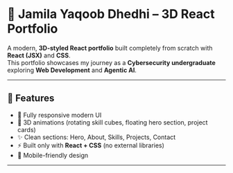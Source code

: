 # 🚀 Jamila Yaqoob Dhedhi – 3D React Portfolio

A modern, **3D-styled React portfolio** built completely from scratch with **React (JSX)** and **CSS**.  
This portfolio showcases my journey as a **Cybersecurity undergraduate** exploring **Web Development** and **Agentic AI**.

---

## 🌟 Features
- 🎨 Fully responsive modern UI
- 🔮 3D animations (rotating skill cubes, floating hero section, project cards)
- ✨ Clean sections: Hero, About, Skills, Projects, Contact
- ⚡ Built only with **React + CSS** (no external libraries)
- 📱 Mobile-friendly design

---
